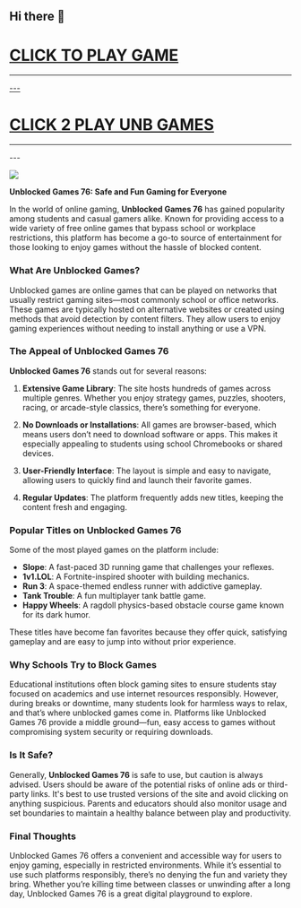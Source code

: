 ## Hi there 👋

<h1><a href="https://mathtest-99.art">CLICK TO PLAY GAME</h1>
<HR>---
<H1><a href="https://mathtest-99.space">CLICK 2 PLAY UNB GAMES</a></H1>
<HR>---

<a href="https://lesson2.guru"><img src="https://clearcache.store/gamez.png"></a>


**Unblocked Games 76: Safe and Fun Gaming for Everyone**

In the world of online gaming, **Unblocked Games 76** has gained popularity among students and casual gamers alike. Known for providing access to a wide variety of free online games that bypass school or workplace restrictions, this platform has become a go-to source of entertainment for those looking to enjoy games without the hassle of blocked content.

### What Are Unblocked Games?

Unblocked games are online games that can be played on networks that usually restrict gaming sites—most commonly school or office networks. These games are typically hosted on alternative websites or created using methods that avoid detection by content filters. They allow users to enjoy gaming experiences without needing to install anything or use a VPN.

### The Appeal of Unblocked Games 76

**Unblocked Games 76** stands out for several reasons:

1. **Extensive Game Library**: The site hosts hundreds of games across multiple genres. Whether you enjoy strategy games, puzzles, shooters, racing, or arcade-style classics, there’s something for everyone.

2. **No Downloads or Installations**: All games are browser-based, which means users don’t need to download software or apps. This makes it especially appealing to students using school Chromebooks or shared devices.

3. **User-Friendly Interface**: The layout is simple and easy to navigate, allowing users to quickly find and launch their favorite games.

4. **Regular Updates**: The platform frequently adds new titles, keeping the content fresh and engaging.

### Popular Titles on Unblocked Games 76

Some of the most played games on the platform include:

* **Slope**: A fast-paced 3D running game that challenges your reflexes.
* **1v1.LOL**: A Fortnite-inspired shooter with building mechanics.
* **Run 3**: A space-themed endless runner with addictive gameplay.
* **Tank Trouble**: A fun multiplayer tank battle game.
* **Happy Wheels**: A ragdoll physics-based obstacle course game known for its dark humor.

These titles have become fan favorites because they offer quick, satisfying gameplay and are easy to jump into without prior experience.

### Why Schools Try to Block Games

Educational institutions often block gaming sites to ensure students stay focused on academics and use internet resources responsibly. However, during breaks or downtime, many students look for harmless ways to relax, and that’s where unblocked games come in. Platforms like Unblocked Games 76 provide a middle ground—fun, easy access to games without compromising system security or requiring downloads.

### Is It Safe?

Generally, **Unblocked Games 76** is safe to use, but caution is always advised. Users should be aware of the potential risks of online ads or third-party links. It's best to use trusted versions of the site and avoid clicking on anything suspicious. Parents and educators should also monitor usage and set boundaries to maintain a healthy balance between play and productivity.

### Final Thoughts

Unblocked Games 76 offers a convenient and accessible way for users to enjoy gaming, especially in restricted environments. While it’s essential to use such platforms responsibly, there’s no denying the fun and variety they bring. Whether you’re killing time between classes or unwinding after a long day, Unblocked Games 76 is a great digital playground to explore.


